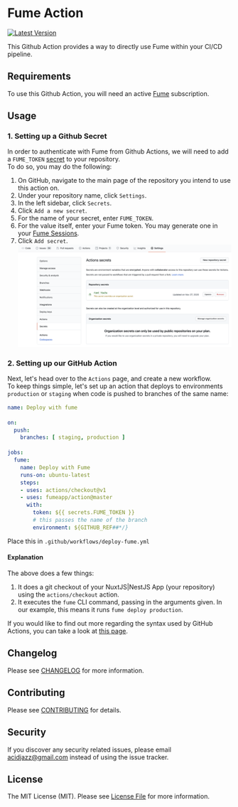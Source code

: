 # Fume Action

[![Latest Version](https://img.shields.io/github/release/fumeapp/action.svg?style=flat-square)](https://github.com/fumeapp/action/releases)

This Github Action provides a way to directly use Fume within your CI/CD pipeline.

## Requirements

To use this Github Action, you will need an active [Fume](https://fume.app) subscription.

## Usage

### 1. Setting up a Github Secret
In order to authenticate with Fume from Github Actions, we will need to add a `FUME_TOKEN` [secret](https://help.github.com/en/actions/configuring-and-managing-workflows/creating-and-storing-encrypted-secrets#creating-encrypted-secrets) to your repository.\
To do so, you may do the following:
1. On GitHub, navigate to the main page of the repository you intend to use this action on.
2. Under your repository name, click `Settings`.
3. In the left sidebar, click `Secrets`.
4. Click `Add a new secret`.
5. For the name of your secret, enter `FUME_TOKEN`.
6. For the value itself, enter your Fume token. You may generate one in your  [Fume Sessions](https://fume.app/session).
7. Click `Add secret`.
![Example of the Project Settings Secrets page](/images/project-settings-secrets.png)

### 2. Setting up our GitHub Action

Next, let's head over to the `Actions` page, and create a new workflow.\
To keep things simple, let's set up an action that deploys to environments `production` or `staging` when code is pushed to branches of the same name:

```yaml
name: Deploy with fume

on:
  push:
    branches: [ staging, production ]

jobs:
  fume:
    name: Deploy with Fume
    runs-on: ubuntu-latest
    steps:
    - uses: actions/checkout@v1
    - uses: fumeapp/action@master
      with:
        token: ${{ secrets.FUME_TOKEN }}
        # this passes the name of the branch
        environment: ${GITHUB_REF##*/}
```

Place this in `.github/workflows/deploy-fume.yml`

#### Explanation

The above does a few things:
1. It does a git checkout of your NuxtJS|NestJS App (your repository) using the `actions/checkout` action.
2. It executes the `fume` CLI command, passing in the arguments given. In our example, this means it runs `fume deploy production`.

If you would like to find out more regarding the syntax used by GitHub Actions, you can take a look at [this page](https://help.github.com/en/actions/reference/workflow-syntax-for-github-actions#onevent_nametypes).

## Changelog

Please see [CHANGELOG](CHANGELOG.md) for more information.

## Contributing

Please see [CONTRIBUTING](CONTRIBUTING.md) for details.

## Security

If you discover any security related issues, please email acidjazz@gmail.com instead of using the issue tracker.

## License

The MIT License (MIT). Please see [License File](LICENSE.md) for more information.
